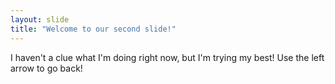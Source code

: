 ```yaml
---
layout: slide
title: "Welcome to our second slide!"
---
```

I haven't a clue what I'm doing right now, but I'm trying my best!
Use the left arrow to go back!
